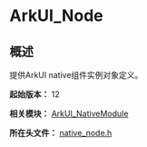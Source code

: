 # ArkUI_Node

## 概述

提供ArkUI native组件实例对象定义。

**起始版本：** 12

**相关模块：** [ArkUI_NativeModule](_ark_u_i___native_module.md)

**所在头文件：** [native_node.h](native__node_8h.md)


